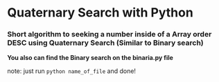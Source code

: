 # Quaternary Search with Python
### Short algorithm to seeking a number inside of a Array order DESC using Quaternary Search (Similar to Binary search)

__You also can find the Binary search on the binaria.py file__

note: just run ```python name_of_file``` and done!